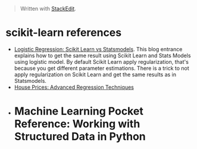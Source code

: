 
> Written with [StackEdit](https://stackedit.io/).

# scikit-learn references

- [Logistic Regression: Scikit Learn vs Statsmodels](https://stats.stackexchange.com/questions/203740/logistic-regression-scikit-learn-vs-statsmodels). This blog entrance explains how to get the same result using Scikit Learn and Stats Models using logistic model. By default Scikit Learn apply regularization, that's because you get different parameter estimations. There is a trick to not apply regularization on Scikit Learn and get the same results as in Statsmodels.
- [House Prices: Advanced Regression Techniques](https://www.kaggle.com/jack89roberts/top-7-using-elasticnet-with-interactions)
- # Machine Learning Pocket Reference: Working with Structured Data in Python
<!--stackedit_data:
eyJoaXN0b3J5IjpbLTEyNzMzMTIwMTAsLTg5MDEwNDM0Nl19
-->